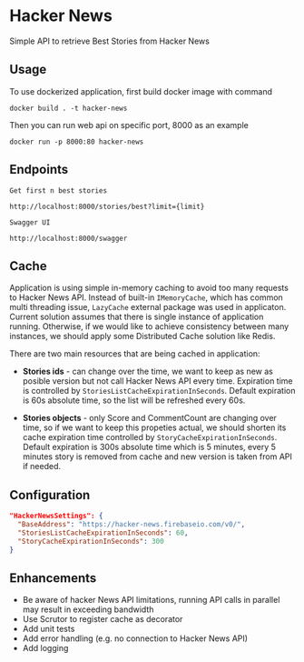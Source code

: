 # Hacker News
Simple API to retrieve Best Stories from Hacker News

## Usage

To use dockerized application, first build docker image with command

```
docker build . -t hacker-news
```

Then you can run web api on specific port, 8000 as an example
```
docker run -p 8000:80 hacker-news
```

## Endpoints

`Get first n best stories`
```
http://localhost:8000/stories/best?limit={limit}
```

`Swagger UI`
```
http://localhost:8000/swagger
```

## Cache

Application is using simple in-memory caching to avoid too many requests to Hacker News API. Instead of built-in `IMemoryCache`, which has common multi threading issue, `LazyCache` external package was used in applicaton.<br />
Current solution assumes that there is single instance of application running. Otherwise, if we would like to achieve consistency between many instances, we should apply some Distributed Cache solution like Redis.

There are two main resources that are being cached in application:
* <b>Stories ids</b> - can change over the time, we want to keep as new as posible version but not call Hacker News API every time. Expiration time is controlled by `StoriesListCacheExpirationInSeconds`. Default expiration is 60s absolute time, so the list will be refreshed every 60s.

* <b>Stories objects</b> - only Score and CommentCount are changing over time, so if we want to keep this propeties actual, we should shorten its cache expiration time controlled by `StoryCacheExpirationInSeconds`. Default expiration is 300s absolute time which is 5 minutes, every 5 minutes story is removed from cache and new version is taken from API if needed.

## Configuration
```json
"HackerNewsSettings": {
  "BaseAddress": "https://hacker-news.firebaseio.com/v0/",
  "StoriesListCacheExpirationInSeconds": 60,
  "StoryCacheExpirationInSeconds": 300
}
```

## Enhancements
* Be aware of hacker News API limitations, running API calls in parallel may result in exceeding bandwidth
* Use Scrutor to register cache as decorator
* Add unit tests
* Add error handling (e.g. no connection to Hacker News API)
* Add logging
